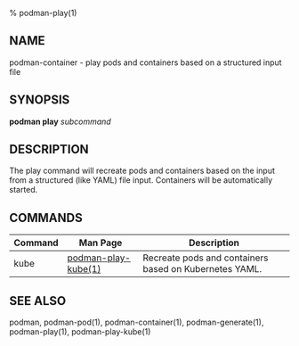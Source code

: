 % podman-play(1)

## NAME
podman\-container - play pods and containers based on a structured input file

## SYNOPSIS
**podman play** *subcommand*

## DESCRIPTION
The play command will recreate pods and containers based on the input from a structured (like YAML)
file input.  Containers will be automatically started.

## COMMANDS

| Command  | Man Page                                            | Description                                                                  |
| -------  | --------------------------------------------------- | ---------------------------------------------------------------------------- |
| kube | [podman-play-kube(1)](podman-play-kube.1.md)              | Recreate pods and containers based on Kubernetes YAML.

## SEE ALSO
podman, podman-pod(1), podman-container(1), podman-generate(1), podman-play(1), podman-play-kube(1)
